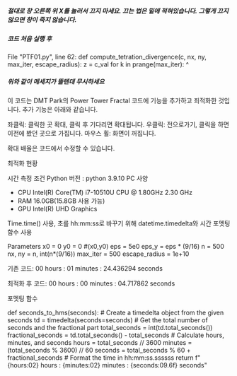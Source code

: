 ##### 절대로 창 오른쪽 위 X를 눌러서 끄지 마세요. 끄는 법은 밑에 적혀있습니다. 그렇게 끄지 않으면 창이 죽지 않습니다. ##### 

##### 코드 처음 실행 후 #####

File "PTF01.py", line 62:
def compute_tetration_divergence(c, nx, ny, max_iter, escape_radius):
    <source elided>
            z = c_val
            for k in prange(max_iter):
            ^

##### 위와 같이 메세지가 뜰텐데 무시하세요 #####

이 코드는 DMT Park의 Power Tower Fractal 코드에 기능을 추가하고 죄적화한 것입니다.
추가 기능은 아래와 같습니다.

좌클릭: 클릭한 곳 확대, 클릭 후 기다리면 확대됩니다.
우클릭: 전으로가기, 클릭을 하면 이전에 봤던 곳으로 가집니다.
마우스 휠: 화면이 꺼집니다.

확대 배율은 코드에서 수정할 수 있습니다.

최적화 현황

시간 측정 조건
Python 버전 : python 3.9.10
PC 사양
 - CPU	Intel(R) Core(TM) i7-10510U CPU @ 1.80GHz   2.30 GHz
 - RAM	16.0GB(15.8GB 사용 가능)
 - GPU Intel(R) UHD Graphics

Time.time() 사용, 초를 hh:mm:ss로 바꾸기 위해 datetime.timedelta와 시간 포멧팅 함수 사용

Parameters
x0 = 0
y0 = 0 #(x0,y0)
eps = 5e0
eps_y = eps * (9/16)
n = 500
nx, ny = n, int(n*(9/16))
max_iter = 500
escape_radius = 1e+10

기존 코드:
00 hours : 01 minutes : 24.436294 seconds

최적화 후 코드:
00 hours : 00 minutes : 04.717862 seconds

포멧팅 함수

def seconds_to_hms(seconds):
    # Create a timedelta object from the given seconds
    td = timedelta(seconds=seconds)
    # Get the total number of seconds and the fractional part
    total_seconds = int(td.total_seconds())
    fractional_seconds = td.total_seconds() - total_seconds
    # Calculate hours, minutes, and seconds
    hours = total_seconds // 3600
    minutes = (total_seconds % 3600) // 60
    seconds = total_seconds % 60 + fractional_seconds
    # Format the time in hh:mm:ss.ssssss
    return f"{hours:02} hours : {minutes:02} minutes : {seconds:09.6f} seconds"
